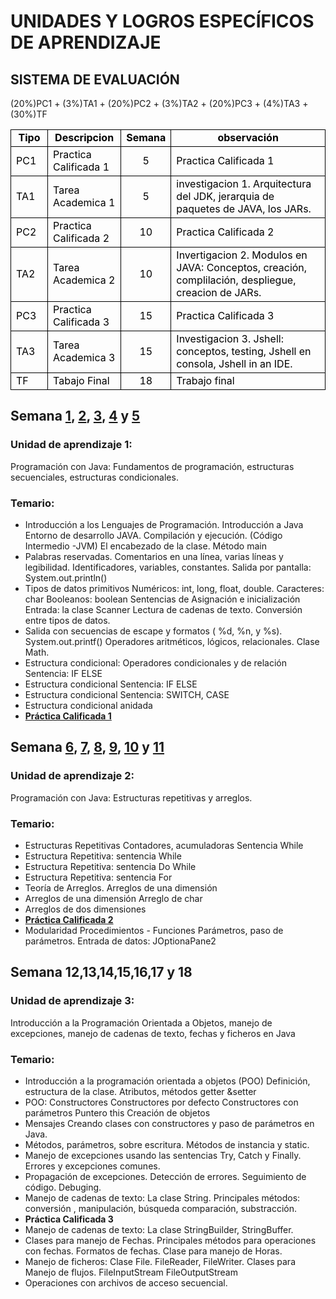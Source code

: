 <h1>UNIDADES Y LOGROS ESPECÍFICOS DE APRENDIZAJE</h1>

<h2>SISTEMA DE EVALUACIÓN</h2>
<p>(20%)PC1 + (3%)TA1 + (20%)PC2 + (3%)TA2 + (20%)PC3 + (4%)TA3 + (30%)TF </p>
<table cellspacing="0" border="0">
	<colgroup width="80"></colgroup>
	<colgroup width="135"></colgroup>
	<colgroup width="80"></colgroup>
	<colgroup width="626"></colgroup>
	<tr>
		<td style="border-top: 1px solid #000000; border-bottom: 1px solid #000000; border-left: 1px solid #000000; border-right: 1px solid #000000" height="18" align="center"><b><font color="#000000">Tipo</font></b></td>
		<td style="border-top: 1px solid #000000; border-bottom: 1px solid #000000; border-left: 1px solid #000000; border-right: 1px solid #000000" align="center"><b><font color="#000000">Descripcion</font></b></td>
		<td style="border-top: 1px solid #000000; border-bottom: 1px solid #000000; border-left: 1px solid #000000; border-right: 1px solid #000000" align="center"><b><font color="#000000">Semana</font></b></td>
		<td style="border-top: 1px solid #000000; border-bottom: 1px solid #000000; border-left: 1px solid #000000; border-right: 1px solid #000000" align="center"><b><font color="#000000">observación</font></b></td>
	</tr>
	<tr>
		<td style="border-top: 1px solid #000000; border-bottom: 1px solid #000000; border-left: 1px solid #000000; border-right: 1px solid #000000" height="18" align="left"><font color="#000000">PC1</font></td>
		<td style="border-top: 1px solid #000000; border-bottom: 1px solid #000000; border-left: 1px solid #000000; border-right: 1px solid #000000" align="left"><font color="#000000">Practica Calificada 1</font></td>
		<td style="border-top: 1px solid #000000; border-bottom: 1px solid #000000; border-left: 1px solid #000000; border-right: 1px solid #000000" align="center" sdval="5" sdnum="1033;"><font color="#000000">5</font></td>
		<td style="border-top: 1px solid #000000; border-bottom: 1px solid #000000; border-left: 1px solid #000000; border-right: 1px solid #000000" align="left"><font color="#000000">Practica Calificada 1</font></td>
	</tr>
	<tr>
		<td style="border-top: 1px solid #000000; border-bottom: 1px solid #000000; border-left: 1px solid #000000; border-right: 1px solid #000000" height="18" align="left"><font color="#000000">TA1</font></td>
		<td style="border-top: 1px solid #000000; border-bottom: 1px solid #000000; border-left: 1px solid #000000; border-right: 1px solid #000000" align="left"><font color="#000000">Tarea Academica 1</font></td>
		<td style="border-top: 1px solid #000000; border-bottom: 1px solid #000000; border-left: 1px solid #000000; border-right: 1px solid #000000" align="center" sdval="5" sdnum="1033;"><font color="#000000">5</font></td>
		<td style="border-top: 1px solid #000000; border-bottom: 1px solid #000000; border-left: 1px solid #000000; border-right: 1px solid #000000" align="left"><font color="#000000">investigacion 1. Arquitectura del JDK, jerarquia de paquetes de JAVA, los JARs.</font></td>
	</tr>
	<tr>
		<td style="border-top: 1px solid #000000; border-bottom: 1px solid #000000; border-left: 1px solid #000000; border-right: 1px solid #000000" height="18" align="left"><font color="#000000">PC2</font></td>
		<td style="border-top: 1px solid #000000; border-bottom: 1px solid #000000; border-left: 1px solid #000000; border-right: 1px solid #000000" align="left"><font color="#000000">Practica Calificada 2</font></td>
		<td style="border-top: 1px solid #000000; border-bottom: 1px solid #000000; border-left: 1px solid #000000; border-right: 1px solid #000000" align="center" sdval="10" sdnum="1033;"><font color="#000000">10</font></td>
		<td style="border-top: 1px solid #000000; border-bottom: 1px solid #000000; border-left: 1px solid #000000; border-right: 1px solid #000000" align="left"><font color="#000000">Practica Calificada 2</font></td>
	</tr>
	<tr>
		<td style="border-top: 1px solid #000000; border-bottom: 1px solid #000000; border-left: 1px solid #000000; border-right: 1px solid #000000" height="18" align="left"><font color="#000000">TA2</font></td>
		<td style="border-top: 1px solid #000000; border-bottom: 1px solid #000000; border-left: 1px solid #000000; border-right: 1px solid #000000" align="left"><font color="#000000">Tarea Academica 2</font></td>
		<td style="border-top: 1px solid #000000; border-bottom: 1px solid #000000; border-left: 1px solid #000000; border-right: 1px solid #000000" align="center" sdval="10" sdnum="1033;"><font color="#000000">10</font></td>
		<td style="border-top: 1px solid #000000; border-bottom: 1px solid #000000; border-left: 1px solid #000000; border-right: 1px solid #000000" align="left"><font color="#000000">Invertigacion 2. Modulos en JAVA: Conceptos, creación, complilación, despliegue, creacion de JARs.</font></td>
	</tr>
	<tr>
		<td style="border-top: 1px solid #000000; border-bottom: 1px solid #000000; border-left: 1px solid #000000; border-right: 1px solid #000000" height="18" align="left"><font color="#000000">PC3</font></td>
		<td style="border-top: 1px solid #000000; border-bottom: 1px solid #000000; border-left: 1px solid #000000; border-right: 1px solid #000000" align="left"><font color="#000000">Practica Calificada 3</font></td>
		<td style="border-top: 1px solid #000000; border-bottom: 1px solid #000000; border-left: 1px solid #000000; border-right: 1px solid #000000" align="center" sdval="15" sdnum="1033;"><font color="#000000">15</font></td>
		<td style="border-top: 1px solid #000000; border-bottom: 1px solid #000000; border-left: 1px solid #000000; border-right: 1px solid #000000" align="left"><font color="#000000">Practica Calificada 3</font></td>
	</tr>
	<tr>
		<td style="border-top: 1px solid #000000; border-bottom: 1px solid #000000; border-left: 1px solid #000000; border-right: 1px solid #000000" height="18" align="left"><font color="#000000">TA3</font></td>
		<td style="border-top: 1px solid #000000; border-bottom: 1px solid #000000; border-left: 1px solid #000000; border-right: 1px solid #000000" align="left"><font color="#000000">Tarea Academica 3</font></td>
		<td style="border-top: 1px solid #000000; border-bottom: 1px solid #000000; border-left: 1px solid #000000; border-right: 1px solid #000000" align="center" sdval="15" sdnum="1033;"><font color="#000000">15</font></td>
		<td style="border-top: 1px solid #000000; border-bottom: 1px solid #000000; border-left: 1px solid #000000; border-right: 1px solid #000000" align="left"><font color="#000000">Investigacion 3. Jshell: conceptos, testing, Jshell en consola, Jshell in an IDE.</font></td>
	</tr>
	<tr>
		<td style="border-top: 1px solid #000000; border-bottom: 1px solid #000000; border-left: 1px solid #000000; border-right: 1px solid #000000" height="18" align="left"><font color="#000000">TF</font></td>
		<td style="border-top: 1px solid #000000; border-bottom: 1px solid #000000; border-left: 1px solid #000000; border-right: 1px solid #000000" align="left"><font color="#000000">Tabajo Final</font></td>
		<td style="border-top: 1px solid #000000; border-bottom: 1px solid #000000; border-left: 1px solid #000000; border-right: 1px solid #000000" align="center" sdval="18" sdnum="1033;"><font color="#000000">18</font></td>
		<td style="border-top: 1px solid #000000; border-bottom: 1px solid #000000; border-left: 1px solid #000000; border-right: 1px solid #000000" align="left"><font color="#000000">Trabajo final</font></td>
	</tr>
</table>



<h2>Semana <a href="https://github.com/Leo-Spj/UTP-Java-Teoria/tree/master/src/Semana1">1</a>, <a href="https://github.com/Leo-Spj/UTP-Java-Teoria/tree/master/src/Semana2">2</a>, <a href="https://github.com/Leo-Spj/UTP-Java-Teoria/tree/master/src/Semana3">3</a>, <a href="https://github.com/Leo-Spj/UTP-Java-Teoria/tree/master/src/Semana4">4</a> y <a href="https://github.com/Leo-Spj/UTP-Java-Teoria/tree/master/src/Semana5">5</a></h2>
<h3>Unidad de aprendizaje 1:</h3>
<p>Programación con Java: Fundamentos de programación, estructuras secuenciales, estructuras condicionales.</p>
<h3>Temario:</h3>

<ul>
    <li>Introducción a los Lenguajes de Programación. Introducción a Java Entorno de desarrollo JAVA. Compilación y ejecución. (Código Intermedio -JVM) El encabezado de la clase. Método main</li>
    <li>Palabras reservadas. Comentarios en una línea, varias líneas y legibilidad. Identificadores, variables, constantes. Salida por pantalla: System.out.println()</li>
    <li>Tipos de datos primitivos Numéricos: int, long, float, double. Caracteres: char Booleanos: boolean Sentencias de Asignación e inicialización Entrada: la clase Scanner Lectura de cadenas de texto. Conversión entre tipos de datos.</li>
    <li>Salida con secuencias de escape y formatos ( %d, %n, y %s). System.out.printf() Operadores aritméticos, lógicos, relacionales. Clase Math.</li>
    <li>Estructura condicional: Operadores condicionales y de relación Sentencia: IF ELSE</li>
    <li>Estructura condicional Sentencia: IF ELSE</li>
    <li>Estructura condicional Sentencia: SWITCH, CASE</li>
    <li>Estructura condicional anidada</li>
    <li><strong><a href="https://github.com/Leo-Spj/UTP-Java-Teoria/tree/master/src/PC1">Práctica Calificada 1</a></strong></li>
</ul>




<h2>Semana <a href="https://github.com/Leo-Spj/UTP-Java-Teoria/tree/master/src/Semana6">6</a>, <a href="https://github.com/Leo-Spj/UTP-Java-Teoria/tree/master/src/Semana7">7</a>, <a href="https://github.com/Leo-Spj/UTP-Java-Teoria/tree/master/src/Semana8">8</a>, <a href="https://github.com/Leo-Spj/UTP-Java-Teoria/tree/master/src/Semana9">9</a>, <a href="https://github.com/Leo-Spj/UTP-Java-Teoria/tree/master/src/zemana10">10</a> y <a href="https://github.com/Leo-Spj/UTP-Java-Teoria/tree/master/src/zemana11">11</a></h2>
<h3>Unidad de aprendizaje 2:</h3>
<p>Programación con Java: Estructuras repetitivas y arreglos.</p>
<h3>Temario:</h3>

<ul>
    <li>Estructuras Repetitivas Contadores, acumuladoras Sentencia While</li>
    <li>Estructura Repetitiva: sentencia While</li>
    <li>Estructura Repetitiva: sentencia Do While</li>
    <li>Estructura Repetitiva: sentencia For</li>
    <li>Teoría de Arreglos. Arreglos de una dimensión</li>
    <li>Arreglos de una dimensión Arreglo de char</li>
    <li>Arreglos de dos dimensiones</li>
    <li><strong><a href="https://github.com/Leo-Spj/UTP-Java-Teoria/tree/master/src/PC2">Práctica Calificada 2</a></strong></li>
    <li>Modularidad Procedimientos - Funciones Parámetros, paso de parámetros. Entrada de datos: JOptionaPane2</li>
</ul>




<h2>Semana  12,13,14,15,16,17 y 18</h2>
<h3>Unidad de aprendizaje 3:</h3>
<p>Introducción a la Programación Orientada a Objetos, manejo de excepciones, manejo de cadenas de texto, fechas y ficheros en Java</p>
<h3>Temario:</h3>

<ul>
    <li>Introducción a la programación orientada a objetos (POO) Definición, estructura de la clase. Atributos, métodos getter &setter</li>
    <li>POO: Constructores Constructores por defecto Constructores con parámetros Puntero this Creación de objetos</li>
    <li>Mensajes Creando clases con constructores y paso de parámetros en Java.</li>
    <li>Métodos, parámetros, sobre escritura. Métodos de instancia y static.</li>
    <li>Manejo de excepciones usando las sentencias Try, Catch y Finally. Errores y excepciones comunes.</li>
    <li>Propagación de excepciones. Detección de errores. Seguimiento de código. Debuging.</li>
    <li>Manejo de cadenas de texto: La clase String. Principales métodos: conversión , manipulación, búsqueda comparación, substracción.</li>
    <li><strong>Práctica Calificada 3</strong></li>
    <li>Manejo de cadenas de texto: La clase StringBuilder, StringBuffer.</li>
    <li>Clases para manejo de Fechas. Principales métodos para operaciones con fechas. Formatos de fechas. Clase para manejo de Horas.</li>
    <li>Manejo de ficheros: Clase File. FileReader, FileWriter. Clases para Manejo de flujos. FileInputStream FileOutputStream</li>
    <li>Operaciones con archivos de acceso secuencial.</li>
   
